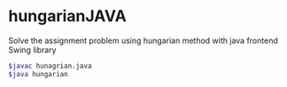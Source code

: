 # hungarianJAVA

Solve the assignment problem using hungarian method with java frontend Swing library

```sh
$javac hunagrian.java
$java hungarian
```

